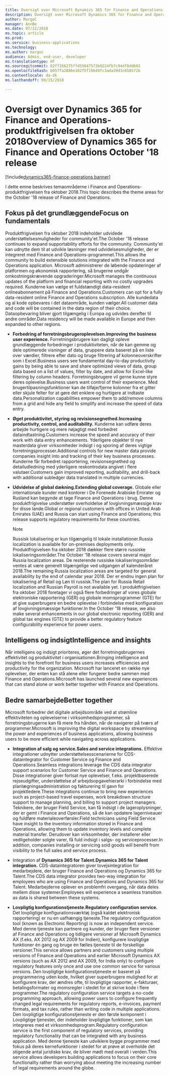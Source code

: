 ```yaml
---
title: Oversigt over Microsoft Dynamics 365 for Finance and Operations-produktfrigivelsen fra oktober 2018
description: Oversigt over Microsoft Dynamics 365 for Finance and Operations-produktfrigivelsen fra oktober 2018
author: MargoC
manager: AnnBe
ms.date: 07/22/2018
ms.topic: article
ms.prod: 
ms.service: business-applications
ms.technology: 
ms.author: margoc
audience: Admin, end-user, developer
ms.translationtype: HT
ms.sourcegitcommit: 62ff356275ffd55047573b9224fb7c94df8dd602
ms.openlocfilehash: b057fa2886e102f5f19b49fc3ada39d3c658572b
ms.contentlocale: da-dk
ms.lasthandoff: 08/15/2018

---
```

#  <a name="overview-of-dynamics-365-for-finance-and-operations-october-18-release"></a><span data-ttu-id="2dde0-103">Oversigt over Dynamics 365 for Finance and Operations-produktfrigivelsen fra oktober 2018</span><span class="sxs-lookup"><span data-stu-id="2dde0-103">Overview of Dynamics 365 for Finance and Operations October '18 release</span></span>

[!include[dynamics365-finance-operations banner](../includes/dynamics365-finance-operations.md)]



<span data-ttu-id="2dde0-104">I dette emne beskrives temaområderne i Finance and Operations-produktfrigivelsen fra oktober 2018.</span><span class="sxs-lookup"><span data-stu-id="2dde0-104">This topic describes the theme areas for the October '18 release of Finance and Operations.</span></span> 

## <a name="focus-on-fundamentals"></a><span data-ttu-id="2dde0-105">Fokus på det grundlæggende</span><span class="sxs-lookup"><span data-stu-id="2dde0-105">Focus on fundamentals</span></span>

<span data-ttu-id="2dde0-106">Produktfrigivelsen fra oktober 2018 indeholder udvidede understøttelsesmuligheder for community'et.</span><span class="sxs-lookup"><span data-stu-id="2dde0-106">The October '18 release continues to expand supportability efforts for the community.</span></span>
<span data-ttu-id="2dde0-107">Community'et kan udnytte dem til at udvikle løsninger med udvidelsesmuligheder, der er integreret med Finance and Operations-programmet.</span><span class="sxs-lookup"><span data-stu-id="2dde0-107">This allows the community to build extensible solutions integrated with the Finance and Operations application.</span></span> <span data-ttu-id="2dde0-108">Microsoft administrerer de løbende opdateringer af platformen og økonomisk rapportering, så brugerne undgår omkostningskrævende opgraderinger.</span><span class="sxs-lookup"><span data-stu-id="2dde0-108">Microsoft manages the continuous updates of the platform and financial reporting with no costly upgrades required.</span></span> <span data-ttu-id="2dde0-109">Kunderne kan vælge et fuldstændigt data-resident onlineabonnement på Finance and Operations.</span><span class="sxs-lookup"><span data-stu-id="2dde0-109">Customers can opt for a fully data-resident online Finance and Operations subscription.</span></span> <span data-ttu-id="2dde0-110">Alle kundedata og al kode opbevares i det dataområde, kunden vælger.</span><span class="sxs-lookup"><span data-stu-id="2dde0-110">All customer data and code will be contained in the data region of their choice.</span></span> <span data-ttu-id="2dde0-111">Dataopbevaring bliver gjort tilgængelig i Europa og udvides derefter til andre områder.</span><span class="sxs-lookup"><span data-stu-id="2dde0-111">Data residency will be made available in Europe and then expanded to other regions.</span></span>

-   <span data-ttu-id="2dde0-112">**Forbedring af forretningsbrugeroplevelsen.**</span><span class="sxs-lookup"><span data-stu-id="2dde0-112">**Improving the business user experience.**</span></span> <span data-ttu-id="2dde0-113">Forretningsbrugere kan dagligt opleve grundlæggende forbedringer i produktiviteten, når de kan gemme og dele optimerede visninger af data, gruppere data baseret på en liste over værdier, filtrere efter dato og bruge filtrering af kolonneoverskrifter som i Excel.</span><span class="sxs-lookup"><span data-stu-id="2dde0-113">Business users see fundamental day-to-day productivity gains by being able to save and share optimized views of data, group data based on a list of values, filter by date, and allow for Excel-like filtering by column headers.</span></span> <span data-ttu-id="2dde0-114">Forretningsbrugere vil gerne kunne styre deres oplevelse.</span><span class="sxs-lookup"><span data-stu-id="2dde0-114">Business users want control of their experience.</span></span> <span data-ttu-id="2dde0-115">Med brugertilpasningsfunktioner kan de tilføje/fjerne kolonner fra et gitter eller skjule felter for at gøre det enklere og hurtigere at indtaste data.</span><span class="sxs-lookup"><span data-stu-id="2dde0-115">Personalization capabilities empower them to add/remove columns from a grid and hide any field to simplify and increase the speed of data entry.</span></span>

-   <span data-ttu-id="2dde0-116">**Øget produktivitet, styring og revisionsegnethed.**</span><span class="sxs-lookup"><span data-stu-id="2dde0-116">**Increasing productivity, control, and auditability.**</span></span> <span data-ttu-id="2dde0-117">Kunderne kan udføre deres arbejde hurtigere og mere nøjagtigt med forbedret dataindtastning.</span><span class="sxs-lookup"><span data-stu-id="2dde0-117">Customers increase the speed and accuracy of their work with data entry enhancements.</span></span>
    <span data-ttu-id="2dde0-118">Yderligere objekter til nye masterdata giver virksomheder indsigt i og sporing af deres vigtige forretningsprocesser.</span><span class="sxs-lookup"><span data-stu-id="2dde0-118">Additional controls for new master data provide companies insight into and tracking of their key business processes.</span></span> <span data-ttu-id="2dde0-119">Kunderne får forbedret rapportering, revisionsegnethed og detailudledning med yderligere reskontrodata angivet i flere valutaer.</span><span class="sxs-lookup"><span data-stu-id="2dde0-119">Customers gain improved reporting, auditability, and drill-back with additional subledger data translated in multiple currencies.</span></span>

-   <span data-ttu-id="2dde0-120">**Udvidelse af global dækning.**</span><span class="sxs-lookup"><span data-stu-id="2dde0-120">**Extending global coverage.**</span></span> <span data-ttu-id="2dde0-121">Globale eller internationale kunder med kontorer i De Forenede Arabiske Emirater og Rusland kan begynde at tage Finance and Operations i brug. Denne produktfrigivelse understøtter overholdelse af lovgivningsmæssige krav for disse lande.</span><span class="sxs-lookup"><span data-stu-id="2dde0-121">Global or regional customers with offices in United Arab Emirates (UAE) and Russia can start using Finance and Operations; this release supports regulatory requirements for these countries.</span></span> 
    
    > [!NOTE]
    > <span data-ttu-id="2dde0-122">Russisk lokalisering er kun tilgængelig til lokale installationer.</span><span class="sxs-lookup"><span data-stu-id="2dde0-122">Russia localization is available for on-premises deployments only.</span></span> <span data-ttu-id="2dde0-123">Produktfrigivelsen fra oktober 2018 dækker flere større russiske lokaliseringsområder.</span><span class="sxs-lookup"><span data-stu-id="2dde0-123">The October '18 release covers several major Russia localization areas.</span></span> <span data-ttu-id="2dde0-124">De resterende russiske lokaliseringsområder ventes at være generelt tilgængelige ved udgangen af kalenderåret 2018.</span><span class="sxs-lookup"><span data-stu-id="2dde0-124">The remaining Russia localization areas are targeted for general availability by the end of calendar year 2018.</span></span> <span data-ttu-id="2dde0-125">Der er endnu ingen plan for lokalisering af Retail og Løn til russisk.</span><span class="sxs-lookup"><span data-stu-id="2dde0-125">The plan for Russia Retail localization and Russian Payroll is not available yet.</span></span> <span data-ttu-id="2dde0-126">I produktfrigivelsen fra oktober 2018 foretager vi også flere forbedringer af vores globale elektroniske rapportering (GER) og globale momsprogrammer (GTE) for at give superbrugere en bedre oplevelse i forbindelse med konfiguration af lovgivningsmæssige funktioner.</span><span class="sxs-lookup"><span data-stu-id="2dde0-126">In the October '18 release, we also make several enhancements in our global electronic reporting (GER) and global tax engines (GTE) to provide a better regulatory feature configurability experience for power users.</span></span> 

## <a name="intelligence-and-insights"></a><span data-ttu-id="2dde0-127">Intelligens og indsigt</span><span class="sxs-lookup"><span data-stu-id="2dde0-127">Intelligence and insights</span></span>

<span data-ttu-id="2dde0-128">Når intelligens og indsigt prioriteres, øger det forretningsbrugernes effektivitet og produktivitet i organisationen.</span><span class="sxs-lookup"><span data-stu-id="2dde0-128">Bringing intelligence and insights to the forefront for business users increases efficiencies and productivity for the organization.</span></span> <span data-ttu-id="2dde0-129">Microsoft har lanceret en række nye oplevelser, der enten kan stå alene eller fungerer bedre sammen med Finance and Operations.</span><span class="sxs-lookup"><span data-stu-id="2dde0-129">Microsoft has launched several new experiences that can stand alone or work better together with Finance and Operations.</span></span>

## <a name="better-together"></a><span data-ttu-id="2dde0-130">Bedre samarbejde</span><span class="sxs-lookup"><span data-stu-id="2dde0-130">Better together</span></span>

<span data-ttu-id="2dde0-131">Microsoft forbedrer det digitale arbejdsområde ved at strømline effektiviteten og oplevelserne i virksomhedsprogrammer, så forretningsbrugerne kan få mere fra hånden, når de navigerer på tværs af programmer.</span><span class="sxs-lookup"><span data-stu-id="2dde0-131">Microsoft is improving the digital workspace by streamlining the power and experiences of business applications, allowing business users to be more efficient while navigating across applications.</span></span>

-   <span data-ttu-id="2dde0-132">**Integration af salg og service.**</span><span class="sxs-lookup"><span data-stu-id="2dde0-132">**Sales and service integrations.**</span></span> <span data-ttu-id="2dde0-133">Effektive integrationer udnytter understøttelsesscenarierne for CDS-dataintegrator for Customer Service og Finance and Operations.</span><span class="sxs-lookup"><span data-stu-id="2dde0-133">Seamless integrations leverage the CDS data integrator support scenarios for Customer Service and Finance and Operations.</span></span> <span data-ttu-id="2dde0-134">Disse integrationer giver fortsat nye oplevelser, f.eks. projektbaserede rejseudgifter, understøttelse af arbejdsopgavehierarki i forbindelse med planlægningsadministration og fakturering til gavn for projektledere.</span><span class="sxs-lookup"><span data-stu-id="2dde0-134">These integrations continue to bring new experiences such as project-based travel expenses, work breakdown structure support to manage planning, and billing to support project managers.</span></span> <span data-ttu-id="2dde0-135">Teknikere, der bruger Field Service, kan få indsigt i de lageroplysninger, der er gemt i Finance and Operations, så de kan opdatere lagerniveauer og fuldføre materialeoverførsler.</span><span class="sxs-lookup"><span data-stu-id="2dde0-135">Field technicians using Field Service have insight to the inventory information stored in Finance and Operations, allowing them to update inventory levels and complete material transfer.</span></span> <span data-ttu-id="2dde0-136">Derudover kan virksomheder, der installerer eller vedligeholder solgte varer, få fuld indsigt i salgs- og serviceprocesser.</span><span class="sxs-lookup"><span data-stu-id="2dde0-136">In addition, companies installing or servicing sold goods will benefit from visibility to the full sales and service process.</span></span>

-   <span data-ttu-id="2dde0-137">Integration af **Dynamics 365 for Talent.**</span><span class="sxs-lookup"><span data-stu-id="2dde0-137">**Dynamics 365 for Talent integration.**</span></span> <span data-ttu-id="2dde0-138">CDS-dataintegratoren giver tovejsintegration for medarbejdere, der bruger Finance and Operations og Dynamics 365 for Talent.</span><span class="sxs-lookup"><span data-stu-id="2dde0-138">The CDS data integrator provides two-way integration for employees who are using Finance and Operations and Dynamics 365 for Talent.</span></span> <span data-ttu-id="2dde0-139">Medarbejderne oplever en problemfri overgang, når data deles mellem disse systemer.</span><span class="sxs-lookup"><span data-stu-id="2dde0-139">Employees will experience a seamless transition as data is shared between these systems.</span></span>

-   <span data-ttu-id="2dde0-140">**Lovpligtig konfigurationstjeneste.**</span><span class="sxs-lookup"><span data-stu-id="2dde0-140">**Regulatory configuration service.**</span></span> <span data-ttu-id="2dde0-141">Det lovpligtige konfigurationsværktøj (også kaldet elektronisk rapportering) er nu en uafhængig tjeneste.</span><span class="sxs-lookup"><span data-stu-id="2dde0-141">The regulatory configuration tool (known as Electronic Reporting) is now an independent service.</span></span> <span data-ttu-id="2dde0-142">Med denne tjeneste kan partnere og kunder, der bruger flere versioner af Finance and Operations og tidligere versioner af Microsoft Dynamics AX (f.eks. AX 2012 og AX 2009 for Indien), konfigurere lovpligtige funktioner én gang og bruge én fælles tjeneste til de forskellige versioner.</span><span class="sxs-lookup"><span data-stu-id="2dde0-142">This service allows partners and customers using multiple versions of Finance and Operations and earlier Microsoft Dynamics AX versions (such as AX 2012 and AX 2009, for India only) to configure regulatory features only once and use one common service for various versions.</span></span> <span data-ttu-id="2dde0-143">Den lovpligtige konfigurationstjeneste er baseret på programmering uden kode, hvilket giver superbrugere mulighed for at konfigurere krav, der ændres ofte, til lovpligtige rapporter, e-fakturaer, betalingsformater og momsregler i stedet for at skrive kode i flere programmer.</span><span class="sxs-lookup"><span data-stu-id="2dde0-143">The regulatory configuration service targets a no-code programming approach, allowing power users to configure frequently changed legal requirements for regulatory reports, e-invoices, payment formats, and tax rules, rather than writing code in multiple applications.</span></span> <span data-ttu-id="2dde0-144">Den lovpligtige konfigurationstjeneste er den første komponent i Lovpligtige tjenester, der indeholder lovpligtige funktioner, som kan integreres med et virksomhedsprogram.</span><span class="sxs-lookup"><span data-stu-id="2dde0-144">Regulatory configuration service is the first component of regulatory services, providing regulatory functionality that can be integrated with any business application.</span></span> <span data-ttu-id="2dde0-145">Med denne tjeneste kan udviklere bygge programmer med fokus på deres kernefunktioner i stedet for at prøve at overholde det stigende antal juridiske krav, de bliver mødt med overalt i verden.</span><span class="sxs-lookup"><span data-stu-id="2dde0-145">This service allows developers building applications to focus on their core functionality rather than worrying about meeting the increasing number of legal requirements around the globe.</span></span>

